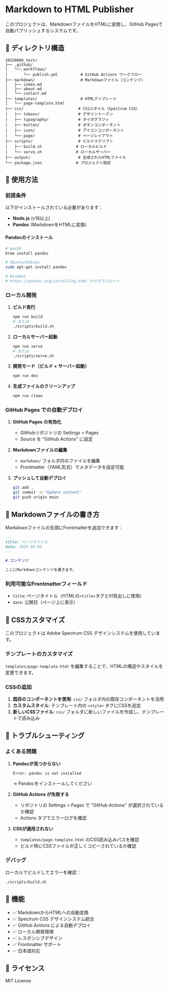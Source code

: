 # Markdown to HTML Publisher

このプロジェクトは、MarkdownファイルをHTMLに変換し、GitHub Pagesで自動パブリッシュするシステムです。

## 📁 ディレクトリ構造

```
20250804_test/
├── .github/
│   └── workflows/
│       └── publish.yml          # GitHub Actions ワークフロー
├── markdown/                    # Markdownファイル（コンテンツ）
│   ├── index.md
│   ├── about.md
│   └── contact.md
├── templates/                   # HTMLテンプレート
│   └── page-template.html
├── css/                        # CSSスタイル（Spectrum CSS）
│   ├── tokens/                 # デザイントークン
│   ├── typography/             # タイポグラフィ
│   ├── button/                 # ボタンコンポーネント
│   ├── icon/                   # アイコンコンポーネント
│   └── page/                   # ページレイアウト
├── scripts/                    # ビルドスクリプト
│   ├── build.sh               # ローカルビルド
│   └── serve.sh               # ローカルサーバー
├── output/                     # 生成されたHTMLファイル
└── package.json               # プロジェクト設定
```

## 🚀 使用方法

### 前提条件

以下がインストールされている必要があります：

- **Node.js** (v18以上)
- **Pandoc** (MarkdownをHTMLに変換)

#### Pandocのインストール

```bash
# macOS
brew install pandoc

# Ubuntu/Debian
sudo apt-get install pandoc

# Windows
# https://pandoc.org/installing.html からダウンロード
```

### ローカル開発

1. **ビルド実行**
   ```bash
   npm run build
   # または
   ./scripts/build.sh
   ```

2. **ローカルサーバー起動**
   ```bash
   npm run serve
   # または
   ./scripts/serve.sh
   ```

3. **開発モード（ビルド + サーバー起動）**
   ```bash
   npm run dev
   ```

4. **生成ファイルのクリーンアップ**
   ```bash
   npm run clean
   ```

### GitHub Pages での自動デプロイ

1. **GitHub Pages の有効化**
   - GitHubリポジトリの Settings > Pages
   - Source を "GitHub Actions" に設定

2. **Markdownファイルの編集**
   - `markdown/` フォルダ内のファイルを編集
   - Frontmatter（YAML形式）でメタデータを設定可能

3. **プッシュして自動デプロイ**
   ```bash
   git add .
   git commit -m "Update content"
   git push origin main
   ```

## 📝 Markdownファイルの書き方

Markdownファイルの先頭にFrontmatterを追加できます：

```markdown
---
title: ページタイトル
date: 2025-08-04
---

# コンテンツ

ここにMarkdownコンテンツを書きます。
```

### 利用可能なFrontmatterフィールド

- `title`: ページタイトル（HTMLの`<title>`タグとh1見出しに使用）
- `date`: 公開日（ページ上に表示）

## 🎨 CSSカスタマイズ

このプロジェクトは Adobe Spectrum CSS デザインシステムを使用しています。

### テンプレートのカスタマイズ

`templates/page-template.html` を編集することで、HTMLの構造やスタイルを変更できます。

### CSSの追加

1. **既存のコンポーネントを使用**: `css/` フォルダ内の既存コンポーネントを活用
2. **カスタムスタイル**: テンプレート内の `<style>` タグにCSSを追加
3. **新しいCSSファイル**: `css/` フォルダに新しいファイルを作成し、テンプレートで読み込み

## 🔧 トラブルシューティング

### よくある問題

1. **Pandocが見つからない**
   ```
   Error: pandoc is not installed
   ```
   → Pandocをインストールしてください

2. **GitHub Actions が失敗する**
   - リポジトリの Settings > Pages で "GitHub Actions" が選択されているか確認
   - Actions タブでエラーログを確認

3. **CSSが適用されない**
   - `templates/page-template.html` のCSS読み込みパスを確認
   - ビルド時にCSSファイルが正しくコピーされているか確認

### デバッグ

ローカルでビルドしてエラーを確認：

```bash
./scripts/build.sh
```

## 🌟 機能

- ✅ MarkdownからHTMLへの自動変換
- ✅ Spectrum CSS デザインシステム統合
- ✅ GitHub Actions による自動デプロイ
- ✅ ローカル開発環境
- ✅ レスポンシブデザイン
- ✅ Frontmatter サポート
- ✅ 日本語対応

## 📄 ライセンス

MIT License
